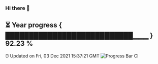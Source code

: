 ### Hi there 👋
⏳ Year progress { ███████████████████████████▁▁▁ } 92.23 %
---
⏰ Updated on Fri, 03 Dec 2021 15:37:21 GMT
![Progress Bar CI](https://github.com/liununu/liununu/workflows/Progress%20Bar%20CI/badge.svg)
